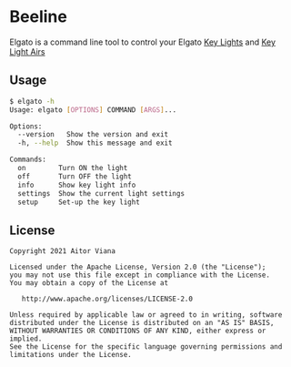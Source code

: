 Beeline
=======

Elgato is a command line tool to control your Elgato [Key
Lights](https://www.elgato.com/en/gaming/key-light) and [Key Light
Airs](https://www.elgato.com/en/gaming/key-light-air)

Usage
-----

```bash
$ elgato -h
Usage: elgato [OPTIONS] COMMAND [ARGS]...

Options:
  --version   Show the version and exit
  -h, --help  Show this message and exit

Commands:
  on        Turn ON the light
  off       Turn OFF the light
  info      Show key light info
  settings  Show the current light settings
  setup     Set-up the key light
```

License
-------

    Copyright 2021 Aitor Viana

    Licensed under the Apache License, Version 2.0 (the "License");
    you may not use this file except in compliance with the License.
    You may obtain a copy of the License at

       http://www.apache.org/licenses/LICENSE-2.0

    Unless required by applicable law or agreed to in writing, software
    distributed under the License is distributed on an "AS IS" BASIS,
    WITHOUT WARRANTIES OR CONDITIONS OF ANY KIND, either express or implied.
    See the License for the specific language governing permissions and
    limitations under the License.
